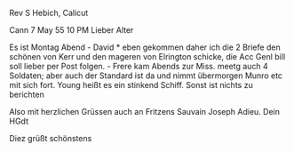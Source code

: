 Rev S Hebich, Calicut

 Cann 7 May 55
 10 PM
Lieber Alter

Es ist Montag Abend - David <Jacobi>* eben gekommen daher ich die 2 Briefe den schönen von Kerr und den mageren von Elrington schicke, die Acc Genl bill soll lieber per Post folgen. - Frere kam Abends zur Miss. meetg auch 4 Soldaten; aber auch der Standard ist da und nimmt übermorgen Munro etc mit sich fort. Young heißt es ein stinkend Schiff. Sonst ist nichts zu berichten

Also mit herzlichen Grüssen auch an Fritzens Sauvain Joseph Adieu.  Dein
 HGdt

Diez grüßt schönstens

